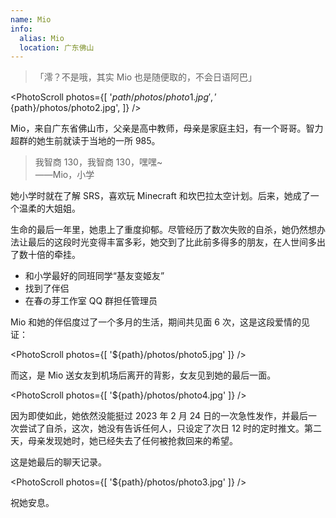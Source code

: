 ```yaml
---
name: Mio
info:
  alias: Mio
  location: 广东佛山
---
```


> 「澪？不是哦，其实 Mio 也是随便取的，不会日语阿巴」

<PhotoScroll photos={[
'${path}/photos/photo1.jpg',
'${path}/photos/photo2.jpg',
]} />

Mio，来自广东省佛山市，父亲是高中教师，母亲是家庭主妇，有一个哥哥。智力超群的她生前就读于当地的一所 985。

> 我智商 130，我智商 130，嘿嘿~  
> ——Mio，小学

她小学时就在了解 SRS，喜欢玩 Minecraft 和坎巴拉太空计划。后来，她成了一个温柔的大姐姐。

生命的最后一年里，她患上了重度抑郁。尽管经历了数次失败的自杀，她仍然想办法让最后的这段时光变得丰富多彩，她交到了比此前多得多的朋友，在人世间多出了数十倍的牵挂。

- 和小学最好的同班同学“基友变姬友”
- 找到了伴侣
- 在春の芽工作室 QQ 群担任管理员

Mio 和她的伴侣度过了一个多月的生活，期间共见面 6 次，这是这段爱情的见证：

<PhotoScroll photos={[
'${path}/photos/photo5.jpg'
]} />

而这，是 Mio 送女友到机场后离开的背影，女友见到她的最后一面。

<PhotoScroll photos={[
'${path}/photos/photo4.jpg'
]} />

因为即使如此，她依然没能挺过 2023 年 2 月 24 日的一次急性发作，并最后一次尝试了自杀，这次，她没有告诉任何人，只设定了次日 12 时的定时推文。第二天，母亲发现她时，她已经失去了任何被抢救回来的希望。

这是她最后的聊天记录。

<PhotoScroll photos={[
'${path}/photos/photo3.jpg'
]} />

祝她安息。
